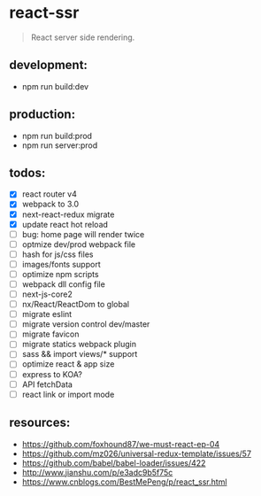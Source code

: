# react-ssr
> React server side rendering.

## development:
+ npm run build:dev 


## production:
+ npm run build:prod
+ npm run server:prod

## todos:
+ [x] react router v4
+ [x] webpack to 3.0
+ [x] next-react-redux migrate
+ [x] update react hot reload
+ [ ] bug: home page will render twice
+ [ ] optmize dev/prod webpack file
+ [ ] hash for js/css files
+ [ ] images/fonts support
+ [ ] optimize npm scripts
+ [ ] webpack dll config file
+ [ ] next-js-core2
+ [ ] nx/React/ReactDom to global
+ [ ] migrate eslint
+ [ ] migrate version control dev/master 
+ [ ] migrate favicon
+ [ ] migrate statics webpack plugin
+ [ ] sass && import views/* support
+ [ ] optimize react & app size
+ [ ] express to KOA?
+ [ ] API fetchData
+ [ ] react link or import mode

## resources:
+ https://github.com/foxhound87/we-must-react-ep-04
+ https://github.com/mz026/universal-redux-template/issues/57
+ https://github.com/babel/babel-loader/issues/422
+ http://www.jianshu.com/p/e3adc9b5f75c
+ https://www.cnblogs.com/BestMePeng/p/react_ssr.html